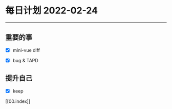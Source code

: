 #  每日计划 2022-02-24
---
## 重要的事
- [x]  mini-vue diff
- [x]  bug & TAPD




## 提升自己
- [x]  keep
  



[[00.index]]








